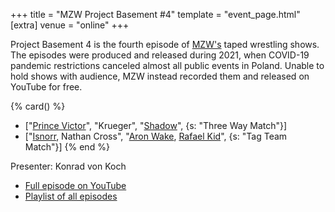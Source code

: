 +++
title = "MZW Project Basement #4"
template = "event_page.html"
[extra]
venue = "online"
+++

Project Basement 4 is the fourth episode of [MZW's](@/o/mzw.md) taped wrestling shows. The episodes were produced and released during 2021, when COVID-19 pandemic restrictions canceled almost all public events in Poland. Unable to hold shows with audience, MZW instead recorded them and released on YouTube for free.

{% card() %}
- ["[Prince Victor](@/w/vic-golden.md)", "Krueger", "[Shadow](@/w/shadow.md)", {s: "Three
      Way Match"}]
- ["[Isnorr](@/w/isnorr.md), Nathan Cross", "[Aron Wake](@/w/aron-wake.md), [Rafael
    Kid](@/w/rafael-kid.md)", {s: "Tag Team Match"}]
{% end %}

Presenter: Konrad von Koch

* [Full episode on YouTube](https://youtu.be/5IBmj08K8SE)
* [Playlist of all episodes](https://www.youtube.com/playlist?list=PL9jkhNR2Sx8gOYpibA7twIBHV7w3iyLB2)
